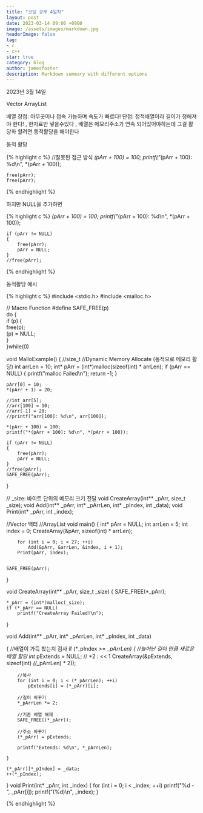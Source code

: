 ```yaml
---
title: "코딩 공부 4일차"
layout: post
date: 2023-03-14 09:00 +0900
image: /assets/images/markdown.jpg
headerImage: false
tag:
- c
- c++
star: true
category: blog
author: jamesfoster
description: Markdown summary with different options
---
```



2023년 3월 14일

Vector 
ArrayList


배열
장점: 아무곳이나 접속 가능하며 속도가 빠르다!
단점: 정적배열이라 길이가 정해져야 한다! , 한자료만 넣을수있다 , 배열은 메모리주소가 연속 되어있어야하는데 그걸 활당화 할려면 동적활당을 해야한다

동적 활당

{% highlight c %}
//잘못된 접근 방식
*(pArr + 100) = 100;
	printf("*(pArr + 100): %d\n", *(pArr + 100));

	free(pArr);
	free(pArr);

{% endhighlight %}

하지만 NULL을 추가하면

{% highlight c %}
*(pArr + 100) = 100;
	printf("*(pArr + 100): %d\n", *(pArr + 100));

	if (pArr != NULL)
	{
		free(pArr);
		pArr = NULL;
	}
	//free(pArr);
{% endhighlight %}

동적활당 예시

{% highlight c %}
#include <stdio.h>
#include <malloc.h>


// Macro Function
#define SAFE_FREE(p)\
do {\
if (p) {\
free(p);\
(p) = NULL;\
	   }\
}while(0)


void MalloExample()
{
	//size_t 
		//Dynamic Memory Allocate (동적으로 메모리 활당)
	int arrLen = 10;
	int* pArr = (int*)malloc(sizeof(int) * arrLen);
	if (pArr == NULL) {
		printf("malloc Failed\n");
		return -1;
	}

	pArr[0] = 10;
	*(pArr + 1) = 20;

	//int arr[5];
	//arr[100] = 10;
	//arr[-1] = 20;
	//printf("arr[100]: %d\n", arr[100]);

	*(pArr + 100) = 100;
	printf("*(pArr + 100): %d\n", *(pArr + 100));

	if (pArr != NULL)
	{
		free(pArr);
		pArr = NULL;
	}
	//free(pArr);
	SAFE_FREE(pArr);
}

// _size: 바이트 단위의 메모리 크기 전달
void CreateArray(int** _pArr, size_t _size);
void Add(int** _pArr, int* _pArrLen, int* _pIndex, int _data);
void Print(int* _pArr, int _index);


//Vector 백터
//ArrayList
void main()
{
	int* pArr = NULL;
	int arrLen = 5;
	int index = 0;
	CreateArray(&pArr, sizeof(int) * arrLen);

		for (int i = 0; i < 27; ++i)
			Add(&pArr, &arrLen, &index, i + 1);
		Print(pArr, index);
		
	
	SAFE_FREE(pArr);
}

void CreateArray(int** _pArr, size_t _size)
{
	SAFE_FREE(*_pArr);

	*_pArr = (int*)malloc(_size);
	if (*_pArr == NULL)
		printf("CreateArray Failed!\n");
}

void Add(int** _pArr, int* _pArrLen, int* _pIndex, int _data)

{ 
	//배열이 가득 찼는지 검사
	if (*_pIndex >= *_pArrLen) {
		//늘어난 길이 만큼 새로운 배열 할당
		int* pExtends = NULL;
		// *2  : << 1
		CreateArray(&pExtends, sizeof(int) *((*_pArrLen) * 2));

		//복사
		for (int i = 0; i < (*_pArrLen); ++i)
			pExtends[i] = (*_pArr)[i];

		//길이 바꾸기
		*_pArrLen *= 2;
		
		//기존 배열 해제
		SAFE_FREE((*_pArr));

		//주소 바꾸기
		(*_pArr) = pExtends;

		printf("Extends: %d\n", *_pArrLen);
		
	}

	(*_pArr)[*_pIndex] = _data;
	++(*_pIndex);
}
void Print(int* _pArr, int _index)
{
	for (int i = 0; i < _index; ++i)
		printf("%d - ", _pArr[i]);
	printf("(%d)\n", _index);
}

{% endhighlight %}